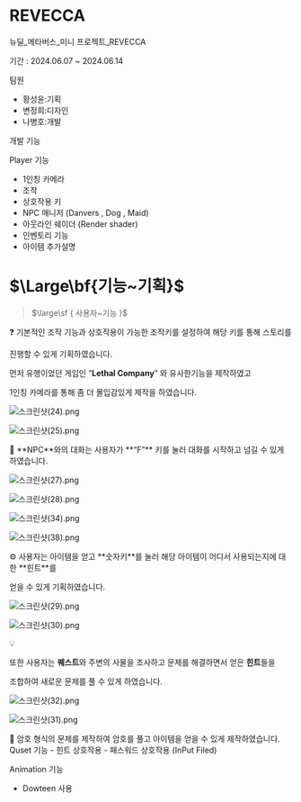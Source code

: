 # REVECCA
뉴딜_메타버스_미니 프로젝트_REVECCA

기간 : 2024.06.07 ~ 2024.06.14

팀원 
- 황성윤:기획
- 변정희:디자인
- 나병호:개발


개발 기능

Player 기능
- 1인칭 카메라
- 조작
- 상호작용 키
- NPC 매니저 (Danvers , Dog , Maid)
- 아웃라인 쉐이더 (Render shader)
- 인벤토리 기능
- 아이템 추가설명
# $\Large\bf{기능~기획}$

> $\large\sf {
사용자~기능
}$
> 

<aside>
❓ 기본적인 조작 기능과 상호작용이 가능한 조작키를 설정하여 해당 키를 통해 스토리를

진행할 수 있게 기획하였습니다. 

먼저 유행이었던 게임인 “**Lethal Company**” 와 유사한기능을 제작하였고

1인칭 카메라를 통해 좀 더 몰입감있게 제작을 하였습니다.

</aside>

![스크린샷(24).png](https://prod-files-secure.s3.us-west-2.amazonaws.com/9f4f04d2-e3d9-4279-8c92-dec2e691c5e0/e8152fd9-0148-4646-b5a1-9a6aacd5ac22/%EC%8A%A4%ED%81%AC%EB%A6%B0%EC%83%B7(24).png)

![스크린샷(25).png](https://prod-files-secure.s3.us-west-2.amazonaws.com/9f4f04d2-e3d9-4279-8c92-dec2e691c5e0/d6ad0465-14c4-467a-a08b-51b2d5bb0610/%EC%8A%A4%ED%81%AC%EB%A6%B0%EC%83%B7(25).png)

<aside>
💬 **NPC**와의 대화는 사용자가 **“F”** 키를 눌러 대화를 시작하고 넘길 수 있게 하였습니다.

</aside>

![스크린샷(27).png](https://prod-files-secure.s3.us-west-2.amazonaws.com/9f4f04d2-e3d9-4279-8c92-dec2e691c5e0/7a900474-c89f-4629-8042-836d6142ccd7/%EC%8A%A4%ED%81%AC%EB%A6%B0%EC%83%B7(27).png)

![스크린샷(28).png](https://prod-files-secure.s3.us-west-2.amazonaws.com/9f4f04d2-e3d9-4279-8c92-dec2e691c5e0/fda2ebe8-20e1-4061-8302-6b74708b67c1/%EC%8A%A4%ED%81%AC%EB%A6%B0%EC%83%B7(28).png)

![스크린샷(34).png](https://prod-files-secure.s3.us-west-2.amazonaws.com/9f4f04d2-e3d9-4279-8c92-dec2e691c5e0/f03b95a4-3bf9-474c-9488-4366897226b8/%EC%8A%A4%ED%81%AC%EB%A6%B0%EC%83%B7(34).png)

![스크린샷(38).png](https://prod-files-secure.s3.us-west-2.amazonaws.com/9f4f04d2-e3d9-4279-8c92-dec2e691c5e0/7a9a4a88-feb8-474e-a7c6-7d556b165ea3/%EC%8A%A4%ED%81%AC%EB%A6%B0%EC%83%B7(38).png)

<aside>
⚙️ 사용자는 아이템을 얻고 **숫자키**를 눌러 해당 아이템이 어디서 사용되는지에 대한 **힌트**를

얻을 수 있게 기획하였습니다.

</aside>

![스크린샷(29).png](https://prod-files-secure.s3.us-west-2.amazonaws.com/9f4f04d2-e3d9-4279-8c92-dec2e691c5e0/c1ebc706-58b5-4f81-9db4-d4ee83ec9d93/%EC%8A%A4%ED%81%AC%EB%A6%B0%EC%83%B7(29).png)

![스크린샷(30).png](https://prod-files-secure.s3.us-west-2.amazonaws.com/9f4f04d2-e3d9-4279-8c92-dec2e691c5e0/d27e0b86-81df-4a4f-aeba-f55467b33887/%EC%8A%A4%ED%81%AC%EB%A6%B0%EC%83%B7(30).png)

<aside>
💡

또한 사용자는 **퀘스트**와 주변의 사물을 조사하고 문제를 해결하면서 얻은 **힌트**들을

조합하여 새로운 문제를 풀 수 있게 하였습니다.

</aside>

![스크린샷(32).png](https://prod-files-secure.s3.us-west-2.amazonaws.com/9f4f04d2-e3d9-4279-8c92-dec2e691c5e0/9ffb78cb-c2cc-498b-b9d5-a996a5448c5b/%EC%8A%A4%ED%81%AC%EB%A6%B0%EC%83%B7(32).png)

![스크린샷(31).png](https://prod-files-secure.s3.us-west-2.amazonaws.com/9f4f04d2-e3d9-4279-8c92-dec2e691c5e0/a1b41be0-ed84-4306-a4b7-45cb1b949841/%EC%8A%A4%ED%81%AC%EB%A6%B0%EC%83%B7(31).png)

<aside>
🔢 암호 형식의 문제를 제작하여 암호를 풀고 아이템을 얻을 수 있게 제작하였습니다.

</aside>
Quset 기능
- 힌트 상호작용 
- 패스워드 상호작용 (InPut Filed)

Animation 기능
- Dowteen 사용
